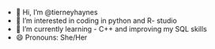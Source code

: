 - 👋 Hi, I’m @tierneyhaynes
- 👀 I’m interested in coding in python and R- studio
- 🌱 I’m currently learning - C++ and improving my SQL skills
- 😄 Pronouns: She/Her

<!---
tierneyhaynes/tierneyhaynes is a ✨ special ✨ repository because its `README.md` (this file) appears on your GitHub profile.
You can click the Preview link to take a look at your changes.
--->

